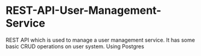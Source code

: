 # REST-API-User-Management-Service
 REST API which is used to manage a user management service. It has some basic CRUD operations on user system. Using Postgres
